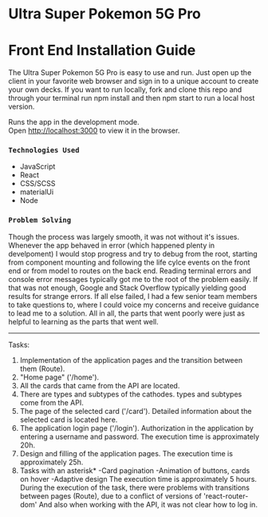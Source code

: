 # Ultra Super Pokemon 5G Pro


# Front End Installation Guide

The Ultra Super Pokemon 5G Pro is easy to use and run. Just open up the client in your favorite web browser and sign in to a unique account to create your own decks. If you want to run locally, fork and clone this repo and through your terminal run npm install and then npm start to run a local host version.

Runs the app in the development mode.\
Open [http://localhost:3000](http://localhost:3000) to view it in the browser.


### `Technologies Used`
- JavaScript
- React
- CSS/SCSS
- materialUi
- Node

### `Problem Solving`
Though the process was largely smooth, it was not without it's issues. Whenever the app behaved in error (which happened plenty in develpoment) I would stop progress and try to debug from the root, starting from component mounting and following the life cylce events on the front end or from model to routes on the back end. Reading terminal errors and console error messages typically got me to the root of the problem easily. If that was not enough, Google and Stack Overflow typically yielding good results for strange errors. If all else failed, I had a few senior team members to take questions to, where I could voice my concerns and receive guidance to lead me to a solution. All in all, the parts that went poorly were just as helpful to learning as the parts that went well.

--------------------------------------------------------------
Tasks:
1. Implementation of the application pages and the transition between them (Route).
 1. "Home page" ('/home'). 
 1. All the cards that came from the API are located.
 2. There are types and subtypes of the cathodes. types and subtypes come from the API.
 2. The page of the selected card ('/card'). Detailed information about the selected card is located here.
 3. The application login page ('/login'). Authorization in the application by entering a username and password.
The execution time is approximately 20h.
2. Design and filling of the application pages.
The execution time is approximately 25h.
3. Tasks with an asterisk*
 -Card pagination
 -Animation of buttons, cards on hover
 -Adaptive design
The execution time is approximately 5 hours.
During the execution of the task, there were problems with transitions between pages (Route),
due to a conflict of versions of 'react-router-dom'
And also when working with the API, it was not clear how to log in.
